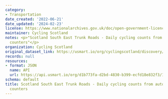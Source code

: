 ```yaml
---
category:
- Transportation
date_created: '2022-06-21'
date_updated: '2024-02-23'
license: https://www.nationalarchives.gov.uk/doc/open-government-licence/version/3/
maintainer: Cycling Scotland
notes: <p>"Scotland South East Trunk Roads - Daily cycling counts from automatic cycling
  counters"</p>
organization: Cycling Scotland
original_dataset_link: https://usmart.io/org/cyclingscotland/discovery/discovery-view-detail/38245b62-caae-4717-b86a-c1616d7273c7
records: null
resources:
- format: JSON
  name: API
  url: https://api.usmart.io/org/d1b773fa-d2bd-4830-b399-ecfd18e832f3/14c49f20-0a69-4196-b39a-832a8e28ad7b/1/urql
schema: default
title: Scotland South East Trunk Roads - Daily cycling counts from automatic cycling
  counters
---
```

